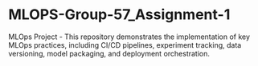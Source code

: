 # MLOPS-Group-57_Assignment-1
MLOps Project - This repository demonstrates the implementation of key MLOps practices, including CI/CD pipelines, experiment tracking, data versioning, model packaging, and deployment orchestration.
